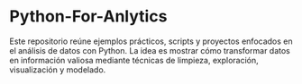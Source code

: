 # Python-For-Anlytics
Este repositorio reúne ejemplos prácticos, scripts y proyectos enfocados en el análisis de datos con Python. La idea es mostrar cómo transformar datos en información valiosa mediante técnicas de limpieza, exploración, visualización y modelado.
